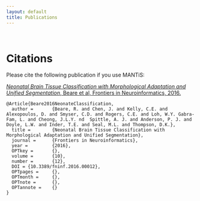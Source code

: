 ```yaml
---
layout: default
title: Publications
---
```

<br>


# Citations

Please cite the following publication if you use MANTiS:


[_Neonatal Brain Tissue Classification with Morphological Adaptation and Unified Segmentation_, Beare et al, Frontiers in Neuroinformatics, 2016.](http://dx.doi.org/10.3389/fninf.2016.00012)

```
@Article{Beare2016NeonateClassification,
  author =       {Beare, R. and Chen, J. and Kelly, C.E. and Alexopoulos, D. and Smyser, C.D. and Rogers, C.E. and Loh, W.Y. Gabra-Fam, L. and Cheong, J.L.Y. nd  Spittle, A. J. and Anderson, P. J. and Doyle, L.W. and Inder, T.E. and Seal, M.L. and Thompson, D.K.},
  title =        {Neonatal Brain Tissue Classification with Morphological Adaptation and Unified Segmentation},
  journal =      {Frontiers in Neuroinformatics},
  year =         {2016},
  OPTkey =       {},
  volume =       {10},
  number =       {12},
  DOI = {10.3389/fninf.2016.00012},
  OPTpages =     {},
  OPTmonth =     {},
  OPTnote =      {},
  OPTannote =    {}
}

```
